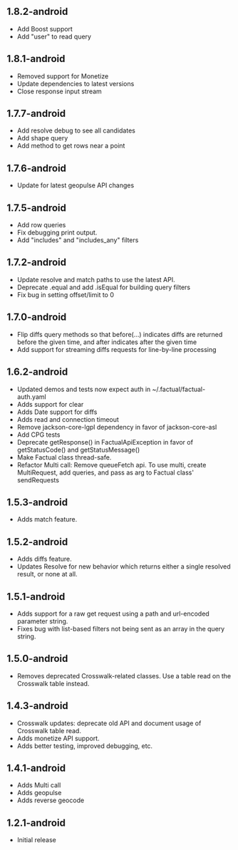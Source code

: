 ## 1.8.2-android
 * Add Boost support
 * Add "user" to read query
## 1.8.1-android
 * Removed support for Monetize
 * Update dependencies to latest versions
 * Close response input stream

## 1.7.7-android
 * Add resolve debug to see all candidates
 * Add shape query
 * Add method to get rows near a point

## 1.7.6-android
 * Update for latest geopulse API changes
 
## 1.7.5-android
 * Add row queries
 * Fix debugging print output.
 * Add "includes" and "includes_any" filters

## 1.7.2-android
 * Update resolve and match paths to use the latest API.
 * Deprecate .equal and add .isEqual for building query filters
 * Fix bug in setting offset/limit to 0
 
## 1.7.0-android
 * Flip diffs query methods so that before(…) indicates diffs are returned before the given time, and after indicates after the given time
 * Add support for streaming diffs requests for line-by-line processing

## 1.6.2-android

 * Updated demos and tests now expect auth in ~/.factual/factual-auth.yaml
 * Adds support for clear
 * Adds Date support for diffs
 * Adds read and connection timeout
 * Remove jackson-core-lgpl dependency in favor of jackson-core-asl
 * Add CPG tests
 * Deprecate getResponse() in FactualApiException in favor of getStatusCode() and getStatusMessage()
 * Make Factual class thread-safe.
 * Refactor Multi call: Remove queueFetch api. To use multi, create MultiRequest, add queries, and pass as arg to Factual class' sendRequests
  
## 1.5.3-android
 * Adds match feature.

## 1.5.2-android
 * Adds diffs feature. 
 * Updates Resolve for new behavior which returns either a single resolved result, or none at all.

## 1.5.1-android
 * Adds support for a raw get request using a path and url-encoded parameter string.
 * Fixes bug with list-based filters not being sent as an array in the query string. 

## 1.5.0-android
 * Removes deprecated Crosswalk-related classes.  Use a table read on the Crosswalk table instead.

## 1.4.3-android
 * Crosswalk updates: deprecate old API and document usage of Crosswalk table read.
 * Adds monetize API support.
 * Adds better testing, improved debugging, etc.

## 1.4.1-android
 * Adds Multi call
 * Adds geopulse
 * Adds reverse geocode

## 1.2.1-android

 * Initial release
